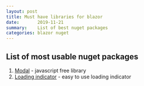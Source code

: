 ```yaml
---
layout: post
title: Must have libraries for blazor
date:       2019-11-21
summary:    List of best nuget packages
categories: blazor nuget
---
```


## List of most usable nuget packages

1. [Modal](https://github.com/Blazored/Modal) - javascript free library 
2. [Loading indicator](https://github.com/h3x4d3c1m4l/Blazor.LoadingIndicator) - easy to use loading indicator